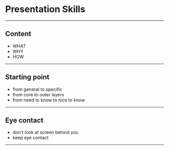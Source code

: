 # Presentation Skills

---

## Content

- WHAT
- WHY
- HOW

---

## Starting point

- from general to specific
- from core to outer layers
- from need to know to nice to know

---

## Eye contact

- don't look at screen behind you
- keep eye contact

---
